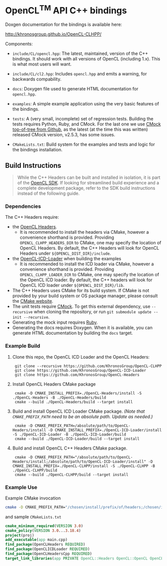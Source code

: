 # OpenCL<sup>TM</sup> API C++ bindings

Doxgen documentation for the bindings is available here:

  http://khronosgroup.github.io/OpenCL-CLHPP/

Components:

  * `include/CL/opencl.hpp`:
    The latest, maintained, version of the C++ bindings. It should work with all
    versions of OpenCL (including 1.x). This is what most users will want.

  * `include/CL/cl2.hpp`:
    Includes `opencl.hpp` and emits a warning, for backwards compability.

  * `docs`:
    Doxygen file used to generate HTML documentation for `opencl.hpp`.

  * `examples`:
    A simple example application using the very basic features of the bindings.

  * `tests`:
    A (very small, incomplete) set of regression tests. Building the tests
    requires Python, Ruby, and CMock. For the last one we use
    [CMock top-of-tree from Github](https://github.com/ThrowTheSwitch/CMock),
    as the latest (at the time this was written) released CMock version,
    v2.5.3, has some issues.

  * `CMakeLists.txt`:
    Build system for the examples and tests and logic for the bindings
    installation.

## Build Instructions

> While the C++ Headers can be built and installed in isolation, it is part of the [OpenCL SDK](https://github.com/KhronosGroup/OpenCL-SDK). If looking for streamlined build experience and a complete development package, refer to the SDK build instructions instead of the following guide.

### Dependencies

The C++ Headers require:

- the [OpenCL Headers](https://github.com/KhronosGroup/OpenCL-Headers/).
  - It is recommended to install the headers via CMake, however a convenience shorthand is provided. Providing `OPENCL_CLHPP_HEADERS_DIR` to CMake, one may specify the location of OpenCL Headers. By default, the C++ Headers will look for OpenCL Headers under `${OPENCL_DIST_DIR}/include`.
- the [OpenCL-ICD-Loader](https://github.com/KhronosGroup/OpenCL-ICD-Loader/) when building the examples
  - It is recommended to install the ICD loader via CMake, however a convenience shorthand is provided. Providing `OPENCL_CLHPP_LOADER_DIR` to CMake, one may specify the location of the OpenCL ICD loader. By default, the C++ headers will look for OpenCL ICD loader under `${OPENCL_DIST_DIR}/lib`.
- The C++ Headers uses CMake for its build system.
If CMake is not provided by your build system or OS package manager, please consult the [CMake website](https://cmake.org).
- The unit tests require [CMock](https://github.com/ThrowTheSwitch/CMock). To get this external dependency, use `--recursive` when cloning
the repository, or run `git submodule update --init --recursive`.
- Generating the mock input requires [Ruby](https://www.ruby-lang.org/en/).
- Generating the docs requires Doxygen. When it is available, you can generate HTML documentation by building the `docs` target.

### Example Build

1. Clone this repo, the OpenCL ICD Loader and the OpenCL Headers:

        git clone --recursive https://github.com/KhronosGroup/OpenCL-CLHPP
        git clone https://github.com/KhronosGroup/OpenCL-ICD-Loader
        git clone https://github.com/KhronosGroup/OpenCL-Headers

1. Install OpenCL Headers CMake package

        cmake -D CMAKE_INSTALL_PREFIX=./OpenCL-Headers/install -S ./OpenCL-Headers -B ./OpenCL-Headers/build 
        cmake --build ./OpenCL-Headers/build --target install

1. Build and install OpenCL ICD Loader CMake package. _(Note that `CMAKE_PREFIX_PATH` need to be an absolute path. Update as needed.)_

        cmake -D CMAKE_PREFIX_PATH=/absolute/path/to/OpenCL-Headers/install -D CMAKE_INSTALL_PREFIX=./OpenCL-ICD-Loader/install -S ./OpenCL-ICD-Loader -B ./OpenCL-ICD-Loader/build 
        cmake --build ./OpenCL-ICD-Loader/build --target install

1. Build and install OpenCL C++ Headers CMake package.

        cmake -D CMAKE_PREFIX_PATH="/absolute/path/to/OpenCL-Headers/install;/absolute/path/to/OpenCL-ICD-Loader/install" -D CMAKE_INSTALL_PREFIX=./OpenCL-CLHPP/install -S ./OpenCL-CLHPP -B ./OpenCL-CLHPP/build 
        cmake --build ./OpenCL-CLHPP/build --target install

### Example Use

Example CMake invocation

```bash
cmake -D CMAKE_PREFIX_PATH="/chosen/install/prefix/of/headers;/chosen/install/prefix/of/loader;/chosen/install/prefix/of/cppheaders" /path/to/opencl/app
```

and sample `CMakeLists.txt`

```cmake
cmake_minimum_required(VERSION 3.0)
cmake_policy(VERSION 3.0...3.18.4)
project(proj)
add_executable(app main.cpp)
find_package(OpenCLHeaders REQUIRED)
find_package(OpenCLICDLoader REQUIRED)
find_package(OpenCLHeadersCpp REQUIRED)
target_link_libraries(app PRIVATE OpenCL::Headers OpenCL::OpenCL OpenCL::HeadersCpp)
```
